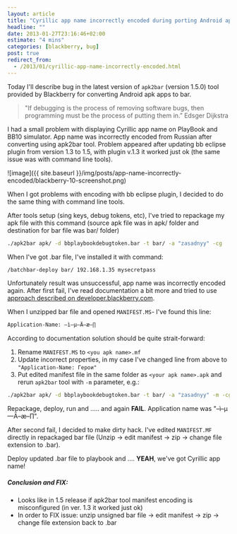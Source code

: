 ```yaml
---
layout: article
title: "Cyrillic app name incorrectly encoded during porting Android app to Blackberry"
headline: ""
date: 2013-01-27T23:16:46+02:00
estimate: "4 mins"
categories: [blackberry, bug]
post: true
redirect_from:
  - /2013/01/cyrillic-app-name-incorrectly-encoded.html
---
```


Today I'll describe bug in the latest version of `apk2bar` (version 1.5.0) tool provided by Blackberry for converting Android apk apps to bar.

> "If debugging is the process of removing software bugs, then programming must be the process of putting them in.”
> Edsger Dijkstra

I had a small problem with displaying Cyrillic app name on PlayBook and BB10 simulator. App name was incorrectly encoded from Russian after converting using apk2bar tool. Problem appeared after updating bb eclipse plugin from version 1.3 to 1.5, with plugin v.1.3 it worked just ok (the same issue was with command line tools).

![image]({{ site.baseurl }}/img/posts/app-name-incorrectly-encoded/blackberry-10-screenshot.png)

When I got problems with encoding with bb eclipse plugin, I decided to do the same thing with command line tools.

After tools setup (sing keys, debug tokens, etc), I've tried to repackage my apk file with this command (source apk file was in apk/ folder and destination for bar file was bar/ folder)

```bash
./apk2bar apk/ -d bbplaybookdebugtoken.bar -t bar/ -a "zasadnyy" -cg
```

When I've got .bar file, I've installed it with command:

```bash
/batchbar-deploy bar/ 192.168.1.35 mysecretpass
```

Unfortunately result was unsuccessful, app name was incorrectly encoded again. After first fail, I've read documentation a bit more and tried to use [approach described on developer.blackberry.com](http://developer.blackberry.com/android/documentation/creating_a_custom_manifest_file_2016828_11.htm).

When I unzipped bar file and opened `MANIFEST.MS`- I've found this line:

```bash
Application-Name: –ì–µ—Ä–æ–∏
```

According to documentation solution should be quite strait-forward:

1. Rename `MANIFEST.MS` to `<you apk name>.mf`
2. Update incorrect properties, in my case I've changed line from above to `"Application-Name: Герои"`
3. Put edited manifest file in the same folder as `<your apk name>.apk` and rerun `apk2bar` tool with `-m` parameter, e.g.:

```bash
./apk2bar apk/ -d bbplaybookdebugtoken.bar -t bar/ -a "zasadnyy" -m -cg
```

Repackage, deploy, run and ..... and again **FAIL**. Application name was "–ì–µ—Ä–æ–∏".

After second fail, I decided to make dirty hack. I've edited `MANIFEST.MF` directly in repackaged bar file (Unzip → edit manifest → zip → change file extension to .bar).

Deploy updated .bar file to playbook and .... **YEAH**, we've got Cyrillic app name!

##### Conclusion and FIX:
- Looks like in 1.5 release if apk2bar tool manifest encoding is misconfigured (in ver. 1.3 it worked just ok)
- In order to FIX issue: unzip unsigned bar file → edit manifest → zip → change file extension back to .bar
